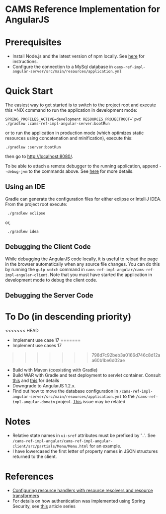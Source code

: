 CAMS Reference Implementation for AngularJS
===========================================

# Prerequisites

* Install Node.js and the latest version of npm locally. See [here](https://docs.npmjs.com/getting-started/installing-node) for instructions.
* Configure the connection to a MySql database in `cams-ref-impl-angular-server/src/main/resources/application.yml`

# Quick Start

The easiest way to get started is to switch to the project root and execute this *NIX command to run the application in development mode:

    SPRING_PROFILES_ACTIVE=development RESOURCES_PROJECTROOT=`pwd` ./gradlew :cams-ref-impl-angular-server:bootRun
     
or to run the application in production mode (which optimizes static resources using concatenation and minification), execute this:

    ./gradlew :server:bootRun
    
then go to [http://localhost:8080/](http://localhost:8080/).

To be able to attach a remote debugger to the running application, append `--debug-jvm` to the commands above. See [here](http://docs.spring.io/spring-boot/docs/current-SNAPSHOT/reference/htmlsingle/#howto-remote-debug-gradle-run)
for more details.   

## Using an IDE
Gradle can generate the configuration files for either eclipse or IntelliJ IDEA. From the project root execute:

     ./gradlew eclipse
     
or,

     ./gradlew idea  

## Debugging the Client Code
While debugging the AngularJS code locally, it is useful to reload the page in the browser automatically when any source file changes. You can do this by running the `gulp watch` command in `cams-ref-impl-angular/cams-ref-impl-angular-client`. Note that you must have
 started the application in development mode to debug the client code.
 
## Debugging the Server Code

# To Do (in descending priority)
<<<<<<< HEAD
* Implement use case 17
=======
* Implement use cases 17
>>>>>>> 798d7c92beb3a0166d746c8d12aa60b1be6d02ae
* Build with Maven (coexisting with Gradle)
* Build WAR with Gradle and test deployment to servlet container. Consult [this](http://docs.spring.io/spring-boot/docs/current/reference/html/build-tool-plugins-gradle-plugin.html) and [this](http://docs.spring.io/spring-boot/docs/current/reference/html/howto-traditional-deployment.html#howto-create-a-deployable-war-file) for details
* Downgrade to AngularJS 1.2.x.
* Find out how to move the database configuration in `/cams-ref-impl-angular-server/src/main/resources/application.yml` 
to the `/cams-ref-impl-angular-domain` project. [This](https://github.com/spring-projects/spring-boot/issues/1805) issue may be related 

# Notes
* Relative state names in `ui-sref` attributes must be prefixed by '`.`'. See `/cams-ref-impl-angular/cams-ref-impl-angular-client/src/partials/Menu/Menu.html` for an example.
* I have lowercased the first letter of property names in JSON structures returned to the client.

# References

* [Configuring resource handlers with resource resolvers and resource transformers](https://github.com/bclozel/spring-resource-handling/blob/master/server/src/main/java/org/springframework/samples/resources/WebConfig.java#L96-L117)
* For details on how authentication was implemented using Spring Security, see [this](https://spring.io/blog/2015/01/12/the-login-page-angular-js-and-spring-security-part-ii) article series 